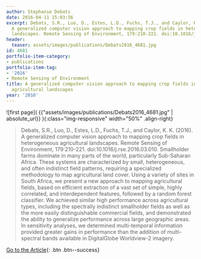 ```yaml
---
author: Stephanie Debats
date: 2016-04-11 15:03:56
excerpt: Debats, S.R., Luo, D., Estes, L.D., Fuchs, T.J., and Caylor, K. K. (2016).
  A generalized computer vision approach to mapping crop fields in heterogeneous agricultural
  landscapes. Remote Sensing of Environment, 179:210-221. doi:10.1016/j.rse.2016.03.010.
header:
  teaser: assets/images/publications/Debats2016_4681.jpg
id: 4681
portfolio-item-category:
- publications
portfolio-item-tag:
- '2016'
- Remote Sensing of Environment
title: A generalized computer vision approach to mapping crop fields in heterogeneous
  agricultural landscapes
year: '2016'
---
```


![first page]( {{"assets/images/publications/Debats2016_4681.jpg" | absolute_url}} ){:class="img-responsive" width="50%" .align-right}


> Debats, S.R., Luo, D., Estes, L.D., Fuchs, T.J., and Caylor, K. K. (2016). A generalized computer vision approach to mapping crop fields in heterogeneous agricultural landscapes. Remote Sensing of Environment, 179:210-221. doi:10.1016/j.rse.2016.03.010.
Smallholder farms dominate in many parts of the world, particularly Sub-Saharan Africa. These systems are characterized by small, heterogeneous, and often indistinct field patterns, requiring a specialized methodology to map agricultural land cover. Using a variety of sites in South Africa, we present a new approach to mapping agricultural fields, based on efficient extraction of a vast set of simple, highly correlated, and interdependent features, followed by a random forest classifier. We achieved similar high performance across agricultural types, including the spectrally indistinct smallholder fields as well as the more easily distinguishable commercial fields, and demonstrated the ability to generalize performance across large geographic areas. In sensitivity analyses, we determined multi-temporal information provided greater gains in performance than the addition of multi-spectral bands available in DigitalGlobe Worldview-2 imagery.


[Go to the Article](http://www.sciencedirect.com/science/article/pii/S0034425716301031){: .btn .btn--success}